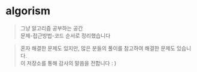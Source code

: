 # algorism

>그냥 알고리즘 공부하는 공간  
문제-접근방법-코드 순서로 정리했습니다

>혼자 해결한 문제도 있지만, 많은 분들의 풀이를 참고하여 해결한 문제도 있습니다.  
이 저장소를 통해 감사의 말씀을 전합니다 : )